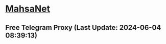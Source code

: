 
# [MahsaNet](https://t.me/mahsa_net)
## Free Telegram Proxy (Last Update: 2024-06-04 08:39:13)

    